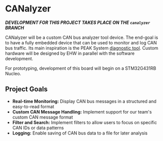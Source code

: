 # CANalyzer

***DEVELOPMENT FOR THIS PROJECT TAKES PLACE ON THE `canalyzer` BRANCH***

CANalyzer will be a custom CAN bus analyzer tool device. The end-goal is to have a fully embedded
device that can be used to monitor and log CAN bus traffic. Its main inspiration is the PEAK System
[diagnostic tool](https://www.peak-system.com/PCAN-Diag-FD.456.0.html?&L=1). Custom hardware will
be designed by EHW in parallel with the software development.

For prototyping, development of this board will begin on a STM32G431RB Nucleo.

## Project Goals

- **Real-time Monitoring:** Display CAN bus messages in a structured and easy-to-read format
- **Custom CAN Message Handling:** Implement support for our team's custom CAN message format
- **Filter and Search:** Implement filters to allow users to focus on specific CAN IDs or data patterns
- **Logging:** Enable saving of CAN bus data to a file for later analysis
